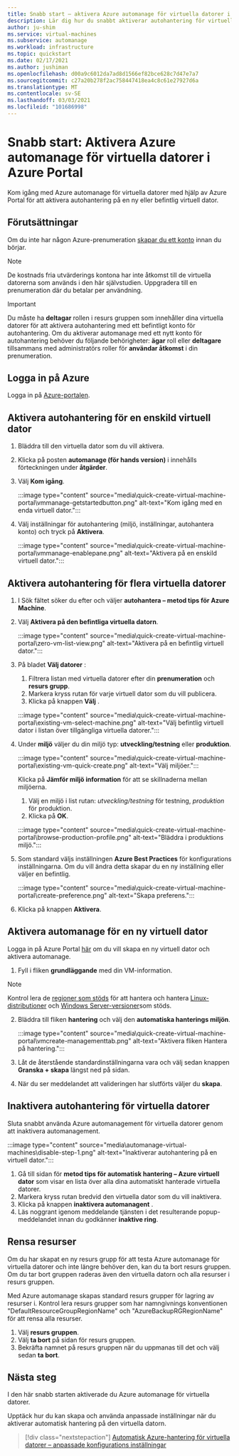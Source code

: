 ```yaml
---
title: Snabb start – aktivera Azure automanage för virtuella datorer i Azure Portal
description: Lär dig hur du snabbt aktiverar autohantering för virtuella datorer på en ny eller befintlig virtuell dator i Azure Portal.
author: ju-shim
ms.service: virtual-machines
ms.subservice: automanage
ms.workload: infrastructure
ms.topic: quickstart
ms.date: 02/17/2021
ms.author: jushiman
ms.openlocfilehash: d00a9c6012da7ad8d1566ef82bce628c7d47e7a7
ms.sourcegitcommit: c27a20b278f2ac758447418ea4c8c61e27927d6a
ms.translationtype: MT
ms.contentlocale: sv-SE
ms.lasthandoff: 03/03/2021
ms.locfileid: "101686998"
---
```

# <a name="quickstart-enable-azure-automanage-for-virtual-machines-in-the-azure-portal"></a>Snabb start: Aktivera Azure automanage för virtuella datorer i Azure Portal

Kom igång med Azure automanage för virtuella datorer med hjälp av Azure Portal för att aktivera autohantering på en ny eller befintlig virtuell dator.


## <a name="prerequisites"></a>Förutsättningar

Om du inte har någon Azure-prenumeration [skapar du ett konto](https://azure.microsoft.com/pricing/purchase-options/pay-as-you-go/) innan du börjar.

> [!NOTE]
> De kostnads fria utvärderings kontona har inte åtkomst till de virtuella datorerna som används i den här självstudien. Uppgradera till en prenumeration där du betalar per användning.

> [!IMPORTANT]
> Du måste ha **deltagar** rollen i resurs gruppen som innehåller dina virtuella datorer för att aktivera autohantering med ett befintligt konto för autohantering. Om du aktiverar automanage med ett nytt konto för autohantering behöver du följande behörigheter: **ägar** roll eller **deltagare** tillsammans med administratörs roller för **användar åtkomst** i din prenumeration.


## <a name="sign-in-to-azure"></a>Logga in på Azure

Logga in på [Azure-portalen](https://aka.ms/AutomanagePortal-Ignite21).

## <a name="enable-automanage-for-a-single-vm"></a>Aktivera autohantering för en enskild virtuell dator

1. Bläddra till den virtuella dator som du vill aktivera.

2. Klicka på posten **automanage (för hands version)** i innehålls förteckningen under **åtgärder**.

3. Välj **Kom igång**.

    :::image type="content" source="media\quick-create-virtual-machine-portal\vmmanage-getstartedbutton.png" alt-text="Kom igång med en enda virtuell dator.":::

4. Välj inställningar för autohantering (miljö, inställningar, autohantera konto) och tryck på **Aktivera**.

    :::image type="content" source="media\quick-create-virtual-machine-portal\vmmanage-enablepane.png" alt-text="Aktivera på en enskild virtuell dator.":::

## <a name="enable-automanage-for-multiple-vms"></a>Aktivera autohantering för flera virtuella datorer

1. I Sök fältet söker du efter och väljer **autohantera – metod tips för Azure Machine**.

2. Välj **Aktivera på den befintliga virtuella datorn**.

    :::image type="content" source="media\quick-create-virtual-machine-portal\zero-vm-list-view.png" alt-text="Aktivera på en befintlig virtuell dator.":::

3. På bladet **Välj datorer** :
    1. Filtrera listan med virtuella datorer efter din **prenumeration** och **resurs grupp**.
    1. Markera kryss rutan för varje virtuell dator som du vill publicera.
    1. Klicka på knappen **Välj** .

    :::image type="content" source="media\quick-create-virtual-machine-portal\existing-vm-select-machine.png" alt-text="Välj befintlig virtuell dator i listan över tillgängliga virtuella datorer.":::

4. Under **miljö** väljer du din miljö typ: **utveckling/testning** eller **produktion**. 

    :::image type="content" source="media\quick-create-virtual-machine-portal\existing-vm-quick-create.png" alt-text="Välj miljöer.":::

   Klicka på **Jämför miljö information** för att se skillnaderna mellan miljöerna.
    1. Välj en miljö i list rutan: *utveckling/testning* för testning, *produktion* för produktion.
    1. Klicka på **OK**.

    :::image type="content" source="media\quick-create-virtual-machine-portal\browse-production-profile.png" alt-text="Bläddra i produktions miljö.":::

5. Som standard väljs inställningen **Azure Best Practices** för konfigurations inställningarna. Om du vill ändra detta skapar du en ny inställning eller väljer en befintlig. 

    :::image type="content" source="media\quick-create-virtual-machine-portal\create-preference.png" alt-text="Skapa preferens.":::

6. Klicka på knappen **Aktivera**.


## <a name="enable-automanage-for-a-new-vm"></a>Aktivera automanage för en ny virtuell dator

Logga in på Azure Portal [här](https://aka.ms/AzureAutomanagePreview) om du vill skapa en ny virtuell dator och aktivera automanage.

1. Fyll i fliken **grundläggande** med din VM-information.

> [!NOTE]
> Kontrol lera de [regioner som stöds](automanage-virtual-machines#supported-regions) för att hantera och hantera [Linux-distributioner](automanage-linux.md#supported-linux-distributions-and-versions) och [Windows Server-versioner](automanage-windows-server.md#supported-windows-server-versions)som stöds.

2. Bläddra till fliken **hantering** och välj den **automatiska hanterings miljön**.

    :::image type="content" source="media\quick-create-virtual-machine-portal\vmcreate-managementtab.png" alt-text="Aktivera fliken Hantera på hantering.":::

3. Låt de återstående standardinställningarna vara och välj sedan knappen **Granska + skapa** längst ned på sidan.

4. När du ser meddelandet att valideringen har slutförts väljer du **skapa**.

## <a name="disable-automanage-for-vms"></a>Inaktivera autohantering för virtuella datorer

Sluta snabbt använda Azure automanagement för virtuella datorer genom att inaktivera automanagement.

:::image type="content" source="media\automanage-virtual-machines\disable-step-1.png" alt-text="Inaktiverar autohantering på en virtuell dator.":::

1. Gå till sidan för **metod tips för automatisk hantering – Azure virtuell dator** som visar en lista över alla dina automatiskt hanterade virtuella datorer.
1. Markera kryss rutan bredvid den virtuella dator som du vill inaktivera.
1. Klicka på knappen **inaktivera automanagent** .
1. Läs noggrant igenom meddelande tjänsten i det resulterande popup-meddelandet innan du godkänner **inaktive ring**.


## <a name="clean-up-resources"></a>Rensa resurser

Om du har skapat en ny resurs grupp för att testa Azure automanage för virtuella datorer och inte längre behöver den, kan du ta bort resurs gruppen. Om du tar bort gruppen raderas även den virtuella datorn och alla resurser i resurs gruppen.

Med Azure automanage skapas standard resurs grupper för lagring av resurser i. Kontrol lera resurs grupper som har namngivnings konventionen "DefaultResourceGroupRegionName" och "AzureBackupRGRegionName" för att rensa alla resurser.

1. Välj **resurs gruppen**.
1. Välj **ta bort** på sidan för resurs gruppen.
1. Bekräfta namnet på resurs gruppen när du uppmanas till det och välj sedan **ta bort**.


## <a name="next-steps"></a>Nästa steg

I den här snabb starten aktiverade du Azure automanage för virtuella datorer.

Upptäck hur du kan skapa och använda anpassade inställningar när du aktiverar automatisk hantering på den virtuella datorn.

> [!div class="nextstepaction"]
> [Automatisk Azure-hantering för virtuella datorer – anpassade konfigurations inställningar](virtual-machines-custom-preferences.md)
